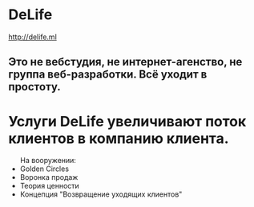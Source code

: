 # DeLife
http://delife.ml

<h2>Это не вебстудия, не интернет-агенство, не группа веб-разработки. Всё уходит в простоту. </h2>
<h1>Услуги DeLife увеличивают поток клиентов в компанию клиента.</h1>

<ul>
На вооружении:
  <li>Golden Circles</li>
  <li>Воронка продаж</li>
  <li>Теория ценности</li>
  <li>Концепция "Возвращение уходящих клиентов"</li>
</ul>
